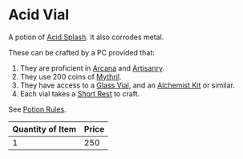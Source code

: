 # Acid Vial

A potion of [Acid Splash](../../../Magic/Spells/Spells%20by%20Level/Cantrips/Acid%20Splash.md). It also corrodes metal.

These can be crafted by a PC provided that:

1. They are proficient in [Arcana](../../../Player%20Characters/Skills/Primary%20Skills/Arcana.md) and [Artisanry](../../../Player%20Characters/Skills/Secondary%20Skills/Artisanry.md).
2. They use 200 coins of [Mythril](../../../Magic/Spellcasting/Mythril.md).
3. They have access to a [Glass Vial](../10%20Coins/Glass%20Vial.md), and an [Alchemist Kit](../100%20Coins/Alchemist%20Kit.md) or similar.
4. Each vial takes a [Short Rest](../../../Game%20Procedures/Core%20Procedures/Resting.md#Short%20Rest) to craft.

See [Potion Rules](../../../Magic/Crafting/Potion%20Rules.md).

| Quantity of Item | Price |
| ---------------- | ----- |
| 1                | 250   |
